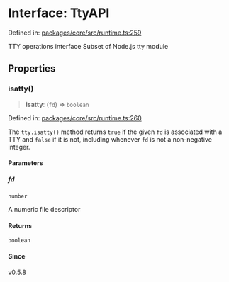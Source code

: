 # Interface: TtyAPI

Defined in: [packages/core/src/runtime.ts:259](https://github.com/vdeantoni/unblessed/blob/alpha/packages/core/src/runtime.ts#L259)

TTY operations interface
Subset of Node.js tty module

## Properties

### isatty()

> **isatty**: (`fd`) => `boolean`

Defined in: [packages/core/src/runtime.ts:260](https://github.com/vdeantoni/unblessed/blob/alpha/packages/core/src/runtime.ts#L260)

The `tty.isatty()` method returns `true` if the given `fd` is associated with
a TTY and `false` if it is not, including whenever `fd` is not a non-negative
integer.

#### Parameters

##### fd

`number`

A numeric file descriptor

#### Returns

`boolean`

#### Since

v0.5.8

